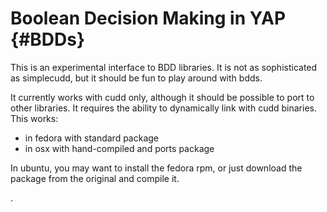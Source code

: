 Boolean Decision Making in YAP 			{#BDDs}
==============================

This is an experimental interface to BDD libraries. It is not as
sophisticated as simplecudd, but it should be fun to play around with bdds.

It currently works with cudd only, although it should be possible to
port to other libraries. It requires the ability to dynamically link
with cudd binaries. This works:

- in fedora with standard package
- in osx with hand-compiled and ports package

In ubuntu, you may want to install the fedora rpm, or just download the package from the original
 and compile it.

 .
